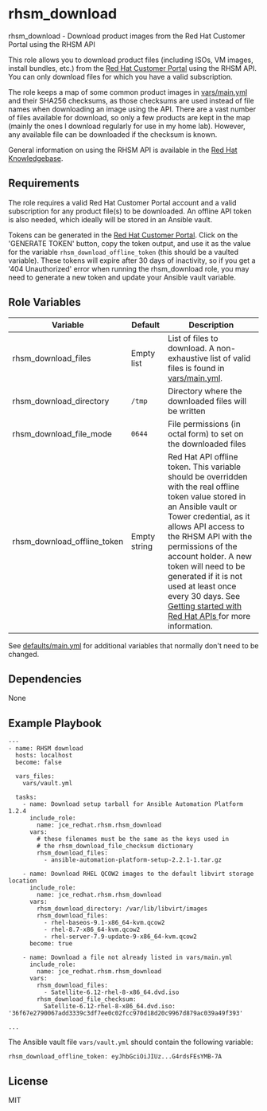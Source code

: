rhsm\_download
==============

rhsm\_download - Download product images from the Red Hat Customer Portal using the RHSM API

This role allows you to download product files (including ISOs, VM images, install bundles, etc.) from the [Red Hat Customer Portal](https://access.redhat.com/downloads/) using the RHSM API.  You can only download files for which you have a valid subscription.

The role keeps a map of some common product images in [vars/main.yml](vars/main.yml) and their SHA256 checksums, as those checksums are used instead of file names when downloading an image using the API.  There are a vast number of files available for download, so only a few products are kept in the map (mainly the ones I download regularly for use in my home lab).  However, any available file can be downloaded if the checksum is known.

General information on using the RHSM API is available in the [Red Hat Knowledgebase](https://access.redhat.com/articles/3626371).

Requirements
------------

The role requires a valid Red Hat Customer Portal account and a valid subscription for any product file(s) to be downloaded.  An offline API token is also needed, which ideally will be stored in an Ansible vault.

Tokens can be generated in the [Red Hat Customer Portal](https://access.redhat.com/management/api). Click on the 'GENERATE TOKEN' button, copy the token output, and use it as the value for the variable `rhsm_download_offline_token` (this should be a vaulted variable). These tokens will expire after 30 days of inactivity, so if you get a '404 Unauthorized' error when running the rhsm\_download role, you may need to generate a new token and update your Ansible vault variable.

Role Variables
--------------

| Variable | Default | Description |
| --- | --- | --- |
| rhsm\_download\_files | Empty list | List of files to download.  A non-exhaustive list of valid files is found in [vars/main.yml](vars/main.yml). |
| rhsm\_download\_directory | `/tmp` | Directory where the downloaded files will be written |
| rhsm\_download\_file\_mode | `0644` | File permissions (in octal form) to set on the downloaded files | 
| rhsm\_download\_offline\_token | Empty string | Red Hat API offline token.  This variable should be overridden with the real offline token value stored in an Ansible vault or Tower credential, as it allows API access to the RHSM API with the permissions of the account holder.  A new token will need to be generated if it is not used at least once every 30 days.  See [Getting started with Red Hat APIs ](https://access.redhat.com/articles/3626371) for more information. |

See [defaults/main.yml](defaults/main.yml) for additional variables that normally don't need to be changed.

Dependencies
------------

None

Example Playbook
----------------

    ---
    - name: RHSM download
      hosts: localhost
      become: false
    
      vars_files:
        vars/vault.yml
    
      tasks:
        - name: Download setup tarball for Ansible Automation Platform 1.2.4
          include_role:
            name: jce_redhat.rhsm.rhsm_download
          vars:
            # these filenames must be the same as the keys used in
            # the rhsm_download_file_checksum dictionary
            rhsm_download_files:
              - ansible-automation-platform-setup-2.2.1-1.tar.gz
    
        - name: Download RHEL QCOW2 images to the default libvirt storage location
          include_role:
            name: jce_redhat.rhsm.rhsm_download
          vars:
            rhsm_download_directory: /var/lib/libvirt/images
            rhsm_download_files:
              - rhel-baseos-9.1-x86_64-kvm.qcow2
              - rhel-8.7-x86_64-kvm.qcow2
              - rhel-server-7.9-update-9-x86_64-kvm.qcow2
          become: true

        - name: Download a file not already listed in vars/main.yml
          include_role:
            name: jce_redhat.rhsm.rhsm_download
          vars:
            rhsm_download_files:
              - Satellite-6.12-rhel-8-x86_64.dvd.iso
            rhsm_download_file_checksum:
              Satellite-6.12-rhel-8-x86_64.dvd.iso: '36f67e2790067add3339c3df7ee0c02fcc970d18d20c9967d879ac039a49f393'
    
    ...

The Ansible vault file `vars/vault.yml` should contain the following variable:

    rhsm_download_offline_token: eyJhbGciOiJIUz...G4rdsFEsYMB-7A

License
-------

MIT

